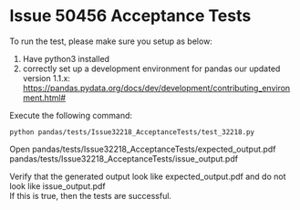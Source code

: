 # Issue 50456 Acceptance Tests


To run the test, please make sure you setup as below:
1. Have python3 installed
2. correctly set up a development environment for pandas our updated version 1.1.x: https://pandas.pydata.org/docs/dev/development/contributing_environment.html#

Execute the following command:
```
python pandas/tests/Issue32218_AcceptanceTests/test_32218.py
```

Open pandas/tests/Issue32218_AcceptanceTests/expected_output.pdf
     pandas/tests/Issue32218_AcceptanceTests/issue_output.pdf

Verify that the generated output look like expected_output.pdf and do not look like issue_output.pdf      
If this is true, then the tests are successful.